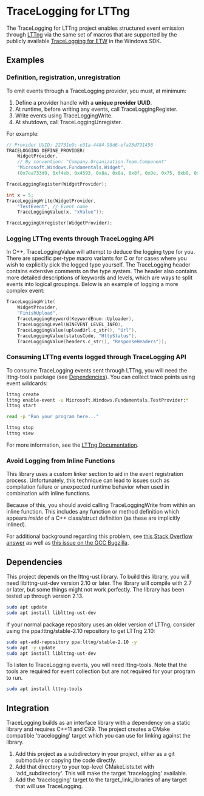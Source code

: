# TraceLogging for LTTng

The TraceLogging for LTTng project enables structured event emission through
[LTTng](https://lttng.org/) via the same set of macros that are supported by the
publicly available [TraceLogging for
ETW](https://docs.microsoft.com/windows/win32/tracelogging/trace-logging-about)
in the Windows SDK.

## Examples

### Definition, registration, unregistration

To emit events through a TraceLogging provider, you must, at minimum:

1) Define a provider handle with a **unique provider UUID**.
2) At runtime, before writing any events, call TraceLoggingRegister.
3) Write events using TraceLoggingWrite.
4) At shutdown, call TraceLoggingUnregister.

For example:

```cpp
// Provider UUID: 22731e9c-e31a-4484-98d6-efa23d791456
TRACELOGGING_DEFINE_PROVIDER(
    WidgetProvider,
    // By convention: "Company.Organization.Team.Component"
    "Microsoft.Windows.Fundamentals.Widget",
    (0x7ea733d9, 0xf4eb, 0x4593, 0x8a, 0x8a, 0x8f, 0x9e, 0x75, 0xb0, 0x80, 0x04));

TraceLoggingRegister(WidgetProvider);

int x = 5;
TraceLoggingWrite(WidgetProvider,
    "TestEvent", // Event name
    TraceLoggingValue(x, "xValue"));

TraceLoggingUnregister(WidgetProvider);
```

### Logging LTTng events through TraceLogging API

In C++, TraceLoggingValue will attempt to deduce the logging type for you. There are specific per-type macro variants for C or for cases
where you wish to explicitly pick the logged type yourself. The TraceLogging header contains extensive comments on the type system.
The header also contains more detailed descriptions of keywords and levels, which are ways to split events into logical groupings.
Below is an example of logging a more complex event:

```cpp
TraceLoggingWrite(
    WidgetProvider,
    "FinishUpload",
    TraceLoggingKeyword(KeywordEnum::Uploader),
    TraceLoggingLevel(WINEVENT_LEVEL_INFO),
    TraceLoggingValue(uploadUrl.c_str(), "Url"),
    TraceLoggingValue(statusCode, "HttpStatus"),
    TraceLoggingValue(headers.c_str(), "ResponseHeaders"));
```

### Consuming LTTng events logged through TraceLogging API

To consume TraceLogging events sent through LTTng, you will need the lttng-tools package (see [Dependencies](#Dependencies)). You can collect trace points using event wildcards:

```bash
lttng create
lttng enable-event -u Microsoft.Windows.Fundamentals.TestProvider:*
lttng start

read -p "Run your program here..."

lttng stop
lttng view
```

For more information, see the [LTTng Documentation](https://lttng.org/docs/v2.10/).

### Avoid Logging from Inline Functions

This library uses a custom linker section to aid in the event registration process. Unfortunately, this technique can
lead to issues such as compilation failure or unexpected runtime behavior when used in combination with inline
functions.

Because of this, you should avoid calling TraceLoggingWrite from within an inline function. This includes any function
or method definition which appears _inside_ of a C++ class/struct definition (as these are implicitly inlined).

For additional background regarding this problem, see [this Stack Overflow answer] as well as [this issue on the GCC Bugzilla].

[this Stack Overflow Answer]: https://stackoverflow.com/questions/35091862/inline-static-data-causes-a-section-type-conflict/35441900#35441900
[this issue on the GCC Bugzilla]: https://gcc.gnu.org/bugzilla/show_bug.cgi?id=41091

## Dependencies

This project depends on the lttng-ust library. To build this library, you will need liblttng-ust-dev version 2.10 or later.
The library will compile with 2.7 or later, but some things might not work perfectly. The library has been tested up through
version 2.13.

```bash
sudo apt update
sudo apt install liblttng-ust-dev
```

If your normal package repository uses an older version of LTTng, consider using the ppa:lttng/stable-2.10 repository to get LTTng 2.10:

```bash
sudo apt-add-repository ppa:lttng/stable-2.10 -y
sudo apt -y update
sudo apt install liblttng-ust-dev
```

To listen to TraceLogging events, you will need lttng-tools. Note that the tools are required for event collection
but are not required for your program to run.

```bash
sudo apt install lttng-tools
```

## Integration

TraceLogging builds as an interface library with a dependency on a static library and requires C++11 and C99. The project creates a CMake compatible 'tracelogging' target which you can use for linking against the library.

1. Add this project as a subdirectory in your project, either as a git submodule or copying the code directly.
2. Add that directory to your top-level CMakeLists.txt with 'add_subdirectory'. This will make the target 'tracelogging' available.  
3. Add the 'tracelogging' target to the target_link_libraries of any target that will use TraceLogging.
